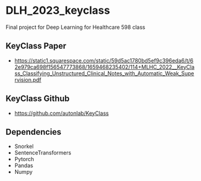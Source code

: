 # DLH_2023_keyclass
Final project for Deep Learning for Healthcare 598 class
## KeyClass Paper
* https://static1.squarespace.com/static/59d5ac1780bd5ef9c396eda6/t/62e979ca698f156547773868/1659468235402/114+MLHC_2022__KeyClass_Classifying_Unstructured_Clinical_Notes_with_Automatic_Weak_Supervision.pdf

## KeyClass Github
* https://github.com/autonlab/KeyClass

## Dependencies
* Snorkel
* SentenceTransformers
* Pytorch
* Pandas
* Numpy

